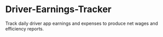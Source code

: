 # Driver-Earnings-Tracker
Track daily driver app earnings and expenses to produce net wages and efficiency reports.
